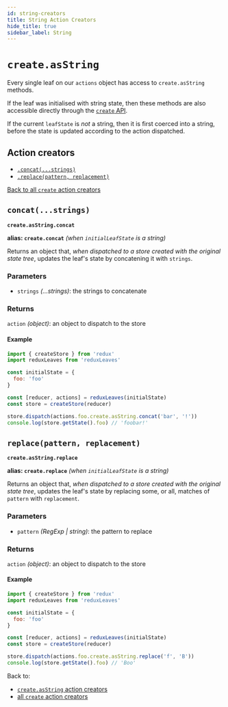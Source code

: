```yaml
---
id: string-creators
title: String Action Creators
hide_title: true
sidebar_label: String
---
```


# `create.asString`

Every single leaf on our `actions` object has access to `create.asString` methods.

If the leaf was initialised with string state, then these methods are also accessible directly through the [`create` API](../defaults.md).

If the current `leafState` is *not* a string, then it is first coerced into a string, before the state is updated according to the action dispatched.

## Action creators
- [`.concat(...strings)`](#concatstrings)
- [`.replace(pattern, replacement)`](#replacepattern-replacement)

[Back to all `create` action creators](../defaults.md)

## `concat(...strings)`
**`create.asString.concat`**

**alias: `create.concat`** *(when `initialLeafState` is a string)*

Returns an object that, *when dispatched to a store created with the original state tree*, updates the leaf's state by concatening it with `strings`.

### Parameters
- `strings` *(...strings)*: the strings to concatenate

### Returns
`action` *(object)*: an object to dispatch to the store

#### Example
```js
import { createStore } from 'redux'
import reduxLeaves from 'reduxLeaves'

const initialState = {
  foo: 'foo'
}

const [reducer, actions] = reduxLeaves(initialState)
const store = createStore(reducer)
```
```js
store.dispatch(actions.foo.create.asString.concat('bar', '!'))
console.log(store.getState().foo) // 'foobar!'
```

## `replace(pattern, replacement)`
**`create.asString.replace`**

**alias: `create.replace`** *(when `initialLeafState` is a string)*

Returns an object that, *when dispatched to a store created with the original state tree*, updates the leaf's state by replacing some, or all, matches of `pattern` with `replacement`.

### Parameters
- `pattern` *(RegExp | string)*: the pattern to replace

### Returns
`action` *(object)*: an object to dispatch to the store

#### Example
```js
import { createStore } from 'redux'
import reduxLeaves from 'reduxLeaves'

const initialState = {
  foo: 'foo'
}

const [reducer, actions] = reduxLeaves(initialState)
const store = createStore(reducer)
```
```js
store.dispatch(actions.foo.create.asString.replace('f', 'B'))
console.log(store.getState().foo) // 'Boo'
```
Back to:
* [`create.asString` action creators](#action-creators)
* [all `create` action creators](../README.md#action-creators)